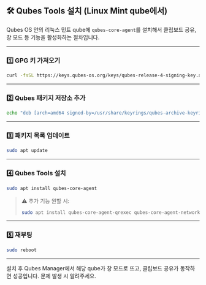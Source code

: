 ## 🛠 Qubes Tools 설치 (Linux Mint qube에서)

Qubes OS 안의 리눅스 민트 qube에 `qubes-core-agent`를 설치해서 클립보드 공유, 창 모드 등 기능을 활성화하는 절차입니다.

---

### 1️⃣ GPG 키 가져오기

```bash
curl -fsSL https://keys.qubes-os.org/keys/qubes-release-4-signing-key.asc | gpg --dearmor | sudo tee /usr/share/keyrings/qubes-archive-keyring.gpg > /dev/null
```

---

### 2️⃣ Qubes 패키지 저장소 추가

```bash
echo "deb [arch=amd64 signed-by=/usr/share/keyrings/qubes-archive-keyring.gpg] http://deb.qubes-os.org/r4.1/vm bullseye main" | sudo tee /etc/apt/sources.list.d/qubes-vm.list
```

---

### 3️⃣ 패키지 목록 업데이트

```bash
sudo apt update
```

---

### 4️⃣ Qubes Tools 설치

```bash
sudo apt install qubes-core-agent
```

> ⚠️ 추가 기능 원할 시:
> ```bash
> sudo apt install qubes-core-agent-qrexec qubes-core-agent-networking qubes-gui-agent
> ```

---

### 5️⃣ 재부팅

```bash
sudo reboot
```

---

설치 후 Qubes Manager에서 해당 qube가 창 모드로 뜨고, 클립보드 공유가 동작하면 성공입니다.
문제 발생 시 알려주세요.

